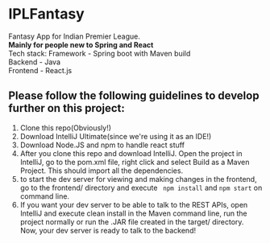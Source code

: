 # IPLFantasy
Fantasy App for Indian Premier League. 
<br> **Mainly for people new to Spring and React**
<br> Tech stack: Framework - Spring boot with Maven build 
<br> Backend - Java
<br>  Frontend - React.js
## Please follow the following guidelines to develop further on this project:
1. Clone this repo(Obviously!)
2. Download IntelliJ Ultimate(since we're using it as an IDE!)
3. Download Node.JS and npm to handle react stuff
4. After you clone this repo and download IntelliJ. Open the project in IntelliJ, go to the pom.xml file, right click and select Build as a Maven Project. This should import all the dependencies. 
5. to start the dev server for viewing and making changes in the frontend, go to the frontend/ directory and execute ` npm install` and `npm start` on command line. 
6. If you want your dev server to be able to talk to the REST APIs, open IntelliJ and execute clean install in the Maven command line, run the project normally or run the .JAR file created in the target/ directory. Now, your dev server is ready to talk to the backend! 


